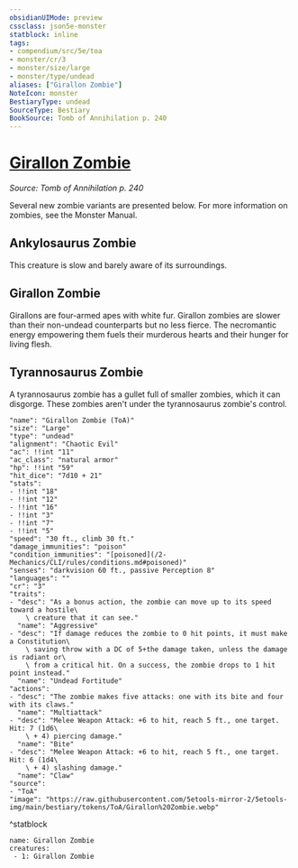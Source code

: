 ```yaml
---
obsidianUIMode: preview
cssclass: json5e-monster
statblock: inline
tags:
- compendium/src/5e/toa
- monster/cr/3
- monster/size/large
- monster/type/undead
aliases: ["Girallon Zombie"]
NoteIcon: monster
BestiaryType: undead
SourceType: Bestiary
BookSource: Tomb of Annihilation p. 240
---
```

# [Girallon Zombie](2-Mechanics\CLI\bestiary\undead/girallon-zombie-toa.md)
*Source: Tomb of Annihilation p. 240*  

Several new zombie variants are presented below. For more information on zombies, see the Monster Manual.

## Ankylosaurus Zombie

This creature is slow and barely aware of its surroundings.

## Girallon Zombie

Girallons are four-armed apes with white fur. Girallon zombies are slower than their non-undead counterparts but no less fierce. The necromantic energy empowering them fuels their murderous hearts and their hunger for living flesh.

## Tyrannosaurus Zombie

A tyrannosaurus zombie has a gullet full of smaller zombies, which it can disgorge. These zombies aren't under the tyrannosaurus zombie's control.

```statblock
"name": "Girallon Zombie (ToA)"
"size": "Large"
"type": "undead"
"alignment": "Chaotic Evil"
"ac": !!int "11"
"ac_class": "natural armor"
"hp": !!int "59"
"hit_dice": "7d10 + 21"
"stats":
- !!int "18"
- !!int "12"
- !!int "16"
- !!int "3"
- !!int "7"
- !!int "5"
"speed": "30 ft., climb 30 ft."
"damage_immunities": "poison"
"condition_immunities": "[poisoned](/2-Mechanics/CLI/rules/conditions.md#poisoned)"
"senses": "darkvision 60 ft., passive Perception 8"
"languages": ""
"cr": "3"
"traits":
- "desc": "As a bonus action, the zombie can move up to its speed toward a hostile\
    \ creature that it can see."
  "name": "Aggressive"
- "desc": "If damage reduces the zombie to 0 hit points, it must make a Constitution\
    \ saving throw with a DC of 5+the damage taken, unless the damage is radiant or\
    \ from a critical hit. On a success, the zombie drops to 1 hit point instead."
  "name": "Undead Fortitude"
"actions":
- "desc": "The zombie makes five attacks: one with its bite and four with its claws."
  "name": "Multiattack"
- "desc": "Melee Weapon Attack: +6 to hit, reach 5 ft., one target. Hit: 7 (1d6\
    \ + 4) piercing damage."
  "name": "Bite"
- "desc": "Melee Weapon Attack: +6 to hit, reach 5 ft., one target. Hit: 6 (1d4\
    \ + 4) slashing damage."
  "name": "Claw"
"source":
- "ToA"
"image": "https://raw.githubusercontent.com/5etools-mirror-2/5etools-img/main/bestiary/tokens/ToA/Girallon%20Zombie.webp"
```
^statblock

```encounter-table
name: Girallon Zombie
creatures:
 - 1: Girallon Zombie
```
